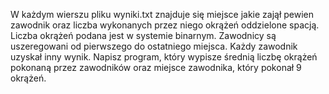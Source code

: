 W każdym wierszu pliku wyniki.txt znajduje się miejsce jakie zajął pewien zawodnik oraz liczba wykonanych przez niego okrążeń oddzielone spacją. 
Liczba okrążeń podana jest w systemie binarnym.
Zawodnicy są uszeregowani od pierwszego do ostatniego miejsca.
Każdy zawodnik uzyskał inny wynik.
Napisz program, który wypisze średnią liczbę okrążeń pokonaną przez zawodników oraz miejsce zawodnika, który pokonał 9 okrążeń.